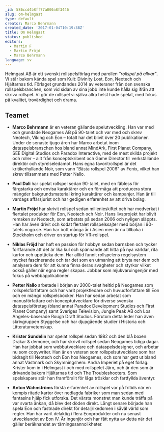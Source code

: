 ```yaml
---
_id: 586ccd4b8ff77a000a8f3446
slug: om-helmgast
type: default
creator: Marco Behrmann
created_date: '2017-01-04T10:19:38Z'
title: Om Helmgast
status: published
editors:
  - Martin F
  - Martin Fröjd
  - Marco Behrmann
language: sv
---
```

Helmgast AB är ett svenskt rollspelsförlag med parollen *"rollspel på allvar"*. Vi står bakom kända spel som Kult: Divinity Lost, Eon, Neotech och Hjältarnas tid. Förlaget grundandes 2014 av veteraner från den svenska rollspelsbranchen, som vid sidan av sina jobb inte kunde hålla sig ifrån att skriva rollspel. Vi gör de rollspel vi själva allra helst hade spelat, med fokus på kvalitet, trovärdighet och drama.

## Teamet

* **Marco Behrmann** är en veteran gällande spelutveckling. Han var med och grundade Neogames AB på 90-talet och var med och skrev Neotech, Viking och Eon – totalt har det blivit över 20 publikationer. Under de senaste tjugo åren har Marco arbetat inom dataspelsbranschen hos bland annat MindArk, First Planet Company, SEE Digital Studios och Paradox Interactive, med de mest skilda projekt och roller – allt från konceptskribent och Game Director till verkställande direktör och styrelseledamot. Hans egna favoritrollspel är det kritikerhyllande Noir, som vann "Bästa rollspel 2006" av Fenix, vilket han skrev tillsammans med Petter Nallo.

* **Paul Dali** har spelat rollspel sedan 90-talet, med en fäbless för färgstarka och envisa karaktärer och en förmåga att producera stora mängder bakgrundsmaterial kring karaktärer och kampanjer. Han är till vardags affärsjurist och har gedigen erfarenhet av att driva bolag.

* **Martin Fröjd** har skrivit rollspel sedan millenieskiftet och har medverkat i flertalet produkter för Eon, Neotech och Noir. Hans livsprojekt har blivit remaken av Neotech, som arbetats på sedan 2006 och nyligen släppts. Han har även drivit och kodat flertalet rollspelssajter med början i 90-talets nogo.se. Han har bott många år i Asien men är nu tillbaka i Stockholm och driver en startup för VR-rollspel.

* **Niklas Fröjd** har haft en passion för hobbyn sedan barnsben och tycker fortfarande att det är lika kul och spännande att hitta på nya världar, rita kartor och upptäcka dem. Har alltid funnit rollspelens regelsystem mycket fascinerande och tar det som en utmaning att bryta ner dem och analysera dem för att kunna finna deras svagheter och styrkor vilket också gäller när egna regler skapas. Jobbar som mjukvaruingenjör med fokus på webbapplikationer.

* **Petter Nallo** arbetade i början av 2000-talet heltid på Neogames som rollspelsförfattare och har varit projektledare och huvudförfattare till Eon och en mängd rollspelsböcker. Han har sedan arbetat som manusförfattare och konceptutvecklare för diverse svenska dataspelsföretag (bland annat Paradox Development Studios och First Planet Company) samt Sveriges Television, Jungle Peak AB och Los Angeles-baserade Rough Draft Studios. Förutom detta leder han även skrivgruppen Styggelse och har djupgående studier i Historia och Litteraturvetenskap.

* **Krister Sundelin** har spelat rollspel sedan 1982 och den blå boxen Drakar & demoner, och har skrivit rollspel sedan Neogames tidiga dagar. Han har jobbat som webbutvecklare och dataspelsdesigner, och arbetar nu som copywriter. Han är en veteran som rollspelsutvecklare som har bidragit till Neotech och Eon hos Neogames, och som har gett ut bland annat Västmark och Skymningshem: Andra Imperiet på eget förlag. Krister kom in i Helmgast i och med rollspelet Järn, och är den som är drivande bakom Hjältarnas tid och The Troubleshooters. Som spelskapare står han framförallt för låga trösklar och fartfyllda äventyr.

* **Anton Wahnströms** första erfarenhet av rollspel var på fritids när en kompis ritade kartor över nedlagda fabriker som man sedan med fantasins hjälp fick utforska. Det värsta monstret man kunde träffa på var svarta änkan, då blev det döden direkt. Långt senare började han spela Eon och fastnade direkt för detaljrikedomen i såväl värld som regler. Han har varit delaktig i flera Eonprodukter och nu senast utvecklandet av Eon IV. Är ingenjör och har fått nytta av detta när det gäller beräknandet av tärningssannolikheter.
